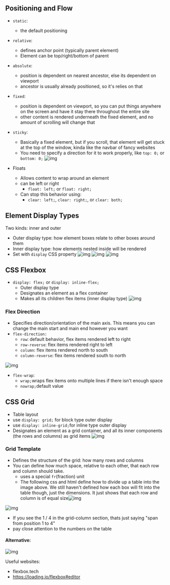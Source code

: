## Positioning and Flow
- `static`: 
	- the default positioning
- `relative`: 
	- defines anchor point (typically parent element)
	- Element can be top/right/bottom of parent
- `absolute`:
	- position is dependent on nearest ancestor, else its dependent on viewport
	- ancestor is usually already positioned, so it's relies on that
- `fixed`:
	- position is dependent on viewport, so you can put things anywhere on the screen and have it stay there throughout the entire site
	- other content is rendered underneath the fixed element, and no amount of scrolling will change that
- `sticky`:
	- Basically a fixed element, but if you scroll, that element will get stuck at the top of the window, kinda like the navbar of fancy websites
	- You need to specify a direction for it to work properly, like `top: 0;` or `bottom: 0;`
![img](<images/Pasted image 20250114215612.png>)

- Floats
	- Allows content to wrap around an element
	- can be left or right
		- `float: left;` or `float: right;`
	- Can stop this behavior using:
		- `clear: left;`, `clear: right;`, or `clear: both;`
## Element Display Types

Two kinds: inner and outer
- Outer display type: how element boxes relate to other boxes around them
- Inner display type: how elements nested inside will be rendered
- Set with `display` CSS property
![img](<images/Pasted image 20250114220410.png>)
![img](<images/Pasted image 20250114220457.png>)
![img](<images/Pasted image 20250114220604.png>)

## CSS Flexbox

- `display: flex;` or `display: inline-flex;`
	- Outer display type
	- Designates an element as a flex container
	- Makes all its children flex items (inner display type)
![img](<images/Pasted image 20250114220911.png>)

### Flex Direction
- Specifies direction/orientation of the main axis. This means you can change the main start and main end however you want
- `flex-direction:`
	- `row`: default behavior, flex items rendered left to right
	- `row-reverse`: flex items rendered right to left
	- `column`: flex items rendered north to south
	- `column-reverse`: flex items rendered south to north

![img](<images/Pasted image 20250114221348.png>)
- `flex-wrap`:
	- `wrap;`wraps flex items onto multiple lines if there isn't enough space
	- `nowrap;`default value

## CSS Grid

- Table layout
- use `display: grid;` for block type outer display 
- use `display: inline-grid;`for inline type outer display
- Designates an element as a grid container, and all its inner components (the rows and columns) as grid items
![img](<images/Pasted image 20250114222026.png>)

### Grid Template
- Defines the structure of the grid: how many rows and columns
- You can define how much space, relative to each other, that each row and column should take.
	- uses a special `fr`(fraction) unit
	- The following css and html define how to divide up a table into the image above. We still haven't defined how each box will fit into the table though, just the dimensions. It just shows that each row and column is of equal size![img](<images/Pasted image 20250114222618.png>)


![img](<images/Pasted image 20250114223245.png>)
- If you see the 1 / 4 in the grid-column section, thats just saying "span from position 1 to 4"
- pay close attention to the numbers on the table
#### Alternative:
![img](<images/Pasted image 20250114223821.png>)

Useful websites:
- flexbox.tech
- https://loading.io/flexbox#editor
